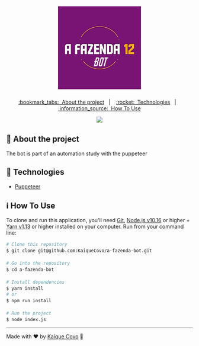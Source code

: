 <!-- Logotipo -->
<h1 align="center">
  <img alt="Logotipo" src="./.github/logo.png"  />
</h1>

<div align="center">

<!-- Menu -->
<p align="center" >
  <a href="#bookmark_tabs-about-the-project">:bookmark_tabs:&nbsp;&nbsp;About the project</a>&nbsp;&nbsp;&nbsp;|&nbsp;&nbsp;&nbsp;
  <a href="#rocket-technologies">:rocket:&nbsp;&nbsp;Technologies</a>&nbsp;&nbsp;&nbsp;|&nbsp;&nbsp;&nbsp;
  <a href="#information_source-how-to-use">:information_source:&nbsp;&nbsp;How To Use</a>
</p>

<!-- Gif -->
![](./.github/votacao.gif)

</div>

<!-- About -->
## :bookmark_tabs: About the project

The bot is part of an automation study with the puppeteer

<!-- Technologies -->
## :rocket: Technologies

- [Puppeteer](https://github.com/puppeteer/puppeteer)

<!-- How to use -->
## :information_source: How To Use


To clone and run this application, you'll need [Git](https://git-scm.com), [Node.js v10.16](https://nodejs.org/en) or higher + [Yarn v1.13](https://yarnpkg.com) or higher installed on your computer. Run from your command line:

```bash
# Clone this repository
$ git clone git@github.com:KaiqueCovo/a-fazenda-bot.git

# Go into the repository
$ cd a-fazenda-bot

# Install dependencies
$ yarn install
# or
$ npm run install

# Run the project
$ node index.js
```

---
Made with ♥  by [Kaique Covo](https://www.linkedin.com/in/kaique-covo-a46331147/) :wave: